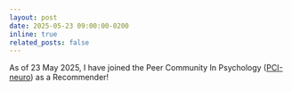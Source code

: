 ```yaml
---
layout: post
date: 2025-05-23 09:00:00-0200
inline: true
related_posts: false
---
```


As of 23 May 2025, I have joined the Peer Community In Psychology ([PCI-neuro](https://psych.peercommunityin.org/)) as a Recommender!

